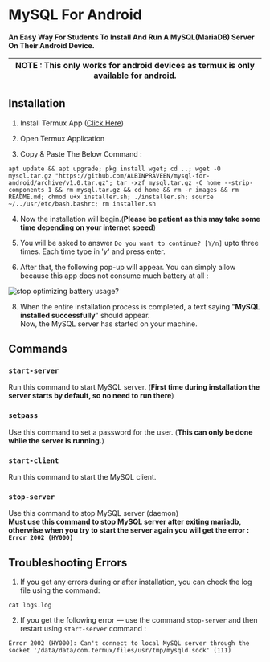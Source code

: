 # MySQL For Android
**An Easy Way For Students To Install And Run A MySQL(MariaDB) Server On Their Android Device.**  

| **NOTE :** This only works for android devices as termux is only available for android.|
| --- |

## Installation
1. Install Termux App ([Click Here](https://play.google.com/store/apps/details?id=com.termux))

2. Open Termux Application

3. Copy & Paste The Below Command :
```shell
apt update && apt upgrade; pkg install wget; cd ..; wget -O mysql.tar.gz "https://github.com/ALBINPRAVEEN/mysql-for-android/archive/v1.0.tar.gz"; tar -xzf mysql.tar.gz -C home --strip-components 1 && rm mysql.tar.gz && cd home && rm -r images && rm README.md; chmod u+x installer.sh; ./installer.sh; source ~/../usr/etc/bash.bashrc; rm installer.sh
``` 
4. Now the installation will begin.(**Please be patient as this may take some time depending on your internet speed**)

5. You will be asked to answer
`Do you want to continue? [Y/n]` 
upto three times. Each time type in '_y_' and press enter. 

7. After that, the following pop-up will appear. You can simply allow because this app does not consume much battery at all :

![stop optimizing battery usage?](images/stop-optimizing-battery-usage.jpg)

8. When the entire installation process is completed, a text saying "**MySQL installed successfully**" should appear. <br>
Now, the MySQL server has started on your machine.

## Commands
### `start-server`
Run this command to start MySQL server. (**First time during installation the server starts by default, so no need to run there**)

### `setpass`
Use this command to set a password for the user. (**This can only be done while the server is running.**)

### `start-client`
Run this command to start the MySQL client.

### `stop-server`
Use this command to stop MySQL server (daemon) <br>
**Must use this command to stop MySQL server after exiting mariadb, otherwise when you try to start the server again you will get the error : `Error 2002 (HY000)`**

## Troubleshooting Errors
1. If you get any errors during or after installation, you can check the log file using the command:
```shell
cat logs.log
```

2. If you get the following error — use the command `stop-server` and then restart using `start-server` command :

```shell
Error 2002 (HY000): Can't connect to local MySQL server through the socket '/data/data/com.termux/files/usr/tmp/mysqld.sock' (111)
```


